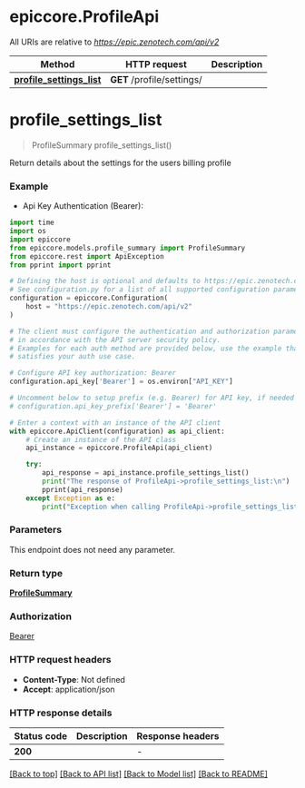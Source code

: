 # epiccore.ProfileApi

All URIs are relative to *https://epic.zenotech.com/api/v2*

Method | HTTP request | Description
------------- | ------------- | -------------
[**profile_settings_list**](ProfileApi.md#profile_settings_list) | **GET** /profile/settings/ | 


# **profile_settings_list**
> ProfileSummary profile_settings_list()



Return details about the settings for the users billing profile

### Example

* Api Key Authentication (Bearer):

```python
import time
import os
import epiccore
from epiccore.models.profile_summary import ProfileSummary
from epiccore.rest import ApiException
from pprint import pprint

# Defining the host is optional and defaults to https://epic.zenotech.com/api/v2
# See configuration.py for a list of all supported configuration parameters.
configuration = epiccore.Configuration(
    host = "https://epic.zenotech.com/api/v2"
)

# The client must configure the authentication and authorization parameters
# in accordance with the API server security policy.
# Examples for each auth method are provided below, use the example that
# satisfies your auth use case.

# Configure API key authorization: Bearer
configuration.api_key['Bearer'] = os.environ["API_KEY"]

# Uncomment below to setup prefix (e.g. Bearer) for API key, if needed
# configuration.api_key_prefix['Bearer'] = 'Bearer'

# Enter a context with an instance of the API client
with epiccore.ApiClient(configuration) as api_client:
    # Create an instance of the API class
    api_instance = epiccore.ProfileApi(api_client)

    try:
        api_response = api_instance.profile_settings_list()
        print("The response of ProfileApi->profile_settings_list:\n")
        pprint(api_response)
    except Exception as e:
        print("Exception when calling ProfileApi->profile_settings_list: %s\n" % e)
```



### Parameters

This endpoint does not need any parameter.

### Return type

[**ProfileSummary**](ProfileSummary.md)

### Authorization

[Bearer](../README.md#Bearer)

### HTTP request headers

 - **Content-Type**: Not defined
 - **Accept**: application/json

### HTTP response details

| Status code | Description | Response headers |
|-------------|-------------|------------------|
**200** |  |  -  |

[[Back to top]](#) [[Back to API list]](../README.md#documentation-for-api-endpoints) [[Back to Model list]](../README.md#documentation-for-models) [[Back to README]](../README.md)

